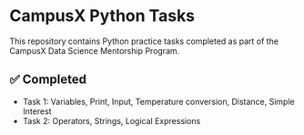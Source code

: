 # CampusX Python Tasks

This repository contains Python practice tasks completed as part of the CampusX Data Science Mentorship Program.

## ✅ Completed

- Task 1: Variables, Print, Input, Temperature conversion, Distance, Simple Interest
- Task 2: Operators, Strings, Logical Expressions
